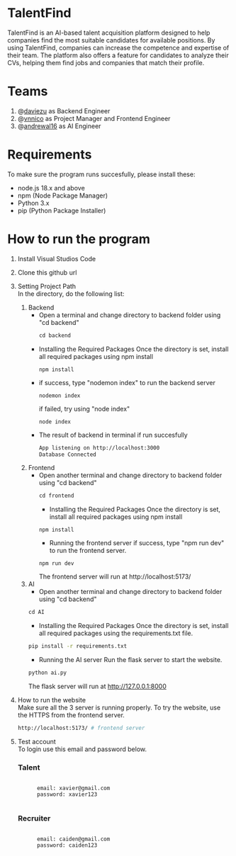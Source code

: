 # TalentFind
TalentFind is an AI-based talent acquisition platform designed to help companies find the most suitable candidates for available positions. By using TalentFind, companies can increase the competence and expertise of their team. The platform also offers a feature for candidates to analyze their CVs, helping them find jobs and companies that match their profile.

# Teams
1. @[daviezu](https://github.com/daviezu) as Backend Engineer
2. @[vnnico](https://github.com/vnnico) as Project Manager and Frontend Engineer
3. @[andrewal16](https://github.com/andrewal16) as AI Engineer

# Requirements
To make sure the program runs succesfully, please install these:
* node.js 18.x and above
* npm (Node Package Manager)
* Python 3.x
* pip (Python Package Installer)

# How to run the program

1. Install Visual Studios Code
2. Clone this github url
3. Setting Project Path <br>
   In the directory, do the following list:
   1. Backend
      - Open a terminal and change directory to backend folder using "cd backend"
        ```javascript
        cd backend
      - Installing the Required Packages
        Once the directory is set, install all required packages using npm install
        ```node
        npm install
      - if success, type "nodemon index" to run the backend server
        ```node
        nodemon index
        ```
        if failed, try using "node index" 
         ```node
         node index
         ```
      - The result of backend in terminal if run succesfully
         ```bash
         App listening on http://localhost:3000
         Database Connected
         ```
   2. Frontend
      - Open another terminal and change directory to backend folder using "cd backend"
        ```javascript
        cd frontend
        ```
        - Installing the Required Packages
          Once the directory is set, install all required packages using npm install 
        ```node
        npm install
        ```
        - Running the frontend server
          if success, type "npm run dev" to run the frontend server.
        ```node
        npm run dev
        ```
           The frontend server will run at http://localhost:5173/
   3. AI 
        - Open another terminal and change directory to backend folder using "cd backend"
       ```python
       cd AI
       ```
       - Installing the Required Packages
         Once the directory is set, install all required packages using the requirements.txt file.
      ```bash
      pip install -r requirements.txt
      ```
       - Running the AI server
         Run the flask server to start the website.
      ```python
      python ai.py
      ```
         The flask server will run at http://127.0.0.1:8000
5. How to run the website <br>
   Make sure all the 3 server is running properly. To try the website, use the HTTPS from the frontend server. <br>
   ```bash
   http://localhost:5173/ # frontend server
   ```
6. Test account <br>
   To login use this email and password below.

   ### Talent
      <pre><code>
         email: xavier@gmail.com
         password: xavier123
      </code></pre>
   ### Recruiter
      <pre><code>
         email: caiden@gmail.com
         password: caiden123
      </code></pre>
